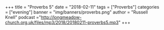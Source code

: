 +++
title = "Proverbs 5"
date = "2018-02-11"
tags = ["Proverbs"]
categories = ["evening"]
banner = "img/banners/proverbs.png"
author = "Russell Knell"
podcast ="http://longmeadow-church.org.uk/files/mp3/2018/20180211-proverbs5.mp3"
+++
